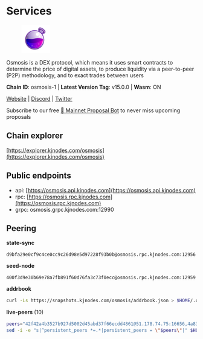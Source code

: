 # Services

<figure><img src="https://raw.githubusercontent.com/kj89/cosmos-images/main/logos/osmosis.png" alt=""><figcaption></figcaption></figure>

Osmosis is a DEX protocol, which means it uses smart contracts  to determine the price of digital assets, to produce liquidity  via a peer-to-peer (P2P) methodology, and to exact trades between users

**Chain ID**: osmosis-1 | **Latest Version Tag**: v15.0.0 | **Wasm**: ON

[Website](https://osmosis.zone) | [Discord](https://discord.gg/osmosis) | [Twitter](https://twitter.com/osmosiszone)



Subscribe to our free [🤖 Mainnet Proposal Bot](https://t.me/kjnodes_proposal_bot) to never miss upcoming proposals


## Chain explorer
[https://explorer.kjnodes.com/osmosis](https://explorer.kjnodes.com/osmosis)

## Public endpoints

* api: [https://osmosis.api.kjnodes.com](https://osmosis.api.kjnodes.com)
* rpc: [https://osmosis.rpc.kjnodes.com](https://osmosis.rpc.kjnodes.com)
* grpc: osmosis.grpc.kjnodes.com:12990

## Peering

**state-sync**

```text
d9bfa29e0cf9c4ce0cc9c26d98e5d97228f93b0b@osmosis.rpc.kjnodes.com:12956
```

**seed-node**

```text
400f3d9e30b69e78a7fb891f60d76fa3c73f0ecc@osmosis.rpc.kjnodes.com:12959
```

**addrbook**
```bash
curl -Ls https://snapshots.kjnodes.com/osmosis/addrbook.json > $HOME/.osmosisd/config/addrbook.json
```

**live-peers** (10)
```bash
peers="42f42a4b3527b927d5002d45abd37f66ecdd4861@51.178.74.75:16656,4a837e3411b0281f00c07706cfea72d3ebc575f1@176.9.38.49:26656,4d659b7b244a68913bfbdc6c9e7aa1a64391238e@74.118.139.59:26656,f95d9634ad68b8f0ac80ce308adb71d8c119ada5@141.98.219.104:26656,1c398af2208984d4e59bc41132e3eac0508abb0f@95.216.76.251:26656,0419c998d6aac0afdb05808ad9a935670248e209@65.108.204.56:26656,e153cc49052d67280dfdd6d660f3d98622905850@209.133.193.74:26656,a50c8dcd0e83032b5e29d5c5beef6e54ddafb508@35.83.253.164:26656,ac2fbcb5de633d136a942c28c3049e3edbc6e69a@85.239.233.61:2000,d9bfa29e0cf9c4ce0cc9c26d98e5d97228f93b0b@65.109.88.38:12956"
sed -i -e "s|^persistent_peers *=.*|persistent_peers = \"$peers\"|" $HOME/.osmosisd/config/config.toml
```
